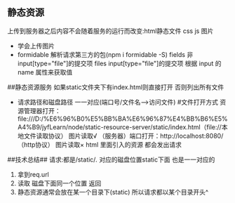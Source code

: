## 静态资源
上传到服务器之后内容不会随着服务的运行而改变:html静态文件 css js 图片
- 学会上传图片
- formidable 解析请求第三方的包(npm i formidable -S)
    fields 非input[type="file"]的提交项
    files input[type="file"]的提交项
    根据 input 的 name 属性来获取值
 
##静态资源服务
如果static文件夹下有index.html则直接打开 否则列出所有文件
- 请求路径和磁盘路径 一一对应(端口号/文件名——>访问文件)
#文件打开方式
资源管理器打开：file:///D:/%E6%96%B0%E5%BB%BA%E6%96%87%E4%BB%B6%E5%A4%B9/jyfLearn/node/static-resource-server/static/index.html（file://本地文件读取协议）  图片读取√
（服务器）端口打开：http://localhost:8080/ （http协议） 图片读取×
html 里面引入的资源 都会发出请求

##技术总结##
请求:都是/static/*.* 对应的磁盘位置static下面 也是一一对应的
1. 拿到req.url
2. 读取 磁盘下面同一个位置 返回
3. 静态资源通常会放在某一个目录下(static) 所以请求都以某个目录开头^